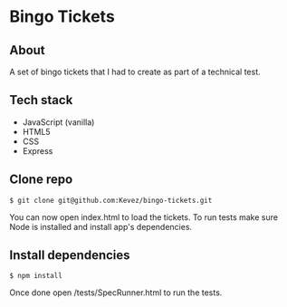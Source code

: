 # Bingo Tickets

## About
A set of bingo tickets that I had to create as part of a technical test.

## Tech stack
- JavaScript (vanilla)
- HTML5
- CSS
- Express

## Clone repo

```
$ git clone git@github.com:Kevez/bingo-tickets.git
```

You can now open index.html to load the tickets. 
To run tests make sure Node is installed and install app's dependencies.

## Install dependencies

```
$ npm install
```

Once done open /tests/SpecRunner.html to run the tests.
